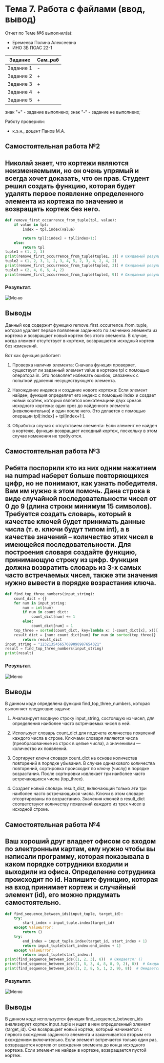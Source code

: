 # Тема 7. Работа с файлами (ввод, вывод) 
Отчет по Теме №6 выполнил(а):
- Еремеева Полина Алексеевна
- ИНО ЗБ ПОАС 22-1

| Задание | Сам_раб |
| ------ | ------ |
| Задание 1 |  - |
| Задание 2 | + |
| Задание 3 | + |
| Задание 4 | + |
| Задание 5 | + |

знак "+" - задание выполнено; знак "-" - задание не выполнено;

Работу проверили:
- к.э.н., доцент Панов М.А.


## Самостоятельная работа №2

## Николай знает, что кортежи являются неизменяемыми, но он очень упрямый и всегда хочет доказать, что он прав. Студент решил создать функцию, которая будет удалять первое появление определенного элемента из кортежа по значению и возвращать кортеж без него. 


```python
def remove_first_occurrence_from_tuple(tpl, value):
    if value in tpl:
        index = tpl.index(value)

        return tpl[:index] + tpl[index+1:]
    else:
        return tpl
tuple1 = (1, 2, 3)
print(remove_first_occurrence_from_tuple(tuple1, 1)) # Ожидаемый результат: (2, 3)
tuple2 = (1, 2, 3, 1, 2, 3, 4, 5, 2, 3, 4, 2, 4, 2)
print(remove_first_occurrence_from_tuple(tuple2, 3)) # Ожидаемый результат: (1, 2, 1, 2, 3, 4, 5, 2, 3, 4, 2, 4, 2)
tuple3 = (2, 4, 6, 6, 4, 2)
print(remove_first_occurrence_from_tuple(tuple3, 9)) # Ожидаемый результат: (2, 4, 6, 6, 4, 2)
```
### Результат.

![Меню](https://github.com/PolinaEr22/Lab/blob/Тема6/pic/2.png)

## Выводы
Данный код содержит функцию remove_first_occurrence_from_tuple, которая удаляет первое появление заданного по значению элемента из кортежа и возвращает новый кортеж без этого элемента. В случае, когда элемент отсутствует в кортеже, возвращается исходный кортеж без изменений.

Вот как функция работает:

1. Проверка наличия элемента: Сначала функция проверяет, существует ли заданный элемент value в кортеже tpl с помощью оператора in. Это позволяет избежать ошибок, связанных с попыткой удаления несуществующего элемента.

2. Нахождение индекса и создание нового кортежа: Если элемент найден, функция определяет его индекс с помощью index и создает новый кортеж, который является конкатенацией двух срезов исходного кортежа: один срез до найденного элемента (невключительно) и один после него. Это делается с помощью операции tpl[:index] + tpl[index+1:].

3. Обработка случая с отсутствием элемента: Если элемент не найден в кортеже, функция возвращает исходный кортеж, поскольку в этом случае изменения не требуются.

## Самостоятельная работа №3

## Ребята поспорили кто из них одним нажатием на numpad наберет больше повторяющихся цифр, но не понимают, как узнать победителя. Вам им нужно в этом помочь. Дана строка в виде случайной последовательности чисел от 0 до 9 (длина строки минимум 15 символов). Требуется создать словарь, который в качестве ключей будет принимать данные числа (т. е. ключи будут типом int), а в качестве значений – количество этих чисел в имеющейся последовательности. Для построения словаря создайте функцию, принимающую строку из цифр. Функция должна возвратить словарь из 3-х самых часто встречаемых чисел, также эти значения нужно вывести в порядке возрастания ключа.


```python
def find_top_three_numbers(input_string):
    count_dict = {}
    for num in input_string:
        num = int(num)  
        if num in count_dict:
            count_dict[num] += 1
        else:
            count_dict[num] = 1   
    top_three = sorted(count_dict, key=lambda x: (-count_dict[x], x))[:3]    
    result_dict = {num: count_dict[num] for num in sorted(top_three)}
        return result_dict
input_string = "123213545657689090987654321"
result = find_top_three_numbers(input_string)
print(result)
```
### Результат.

![Меню](https://github.com/PolinaEr22/Lab/blob/Тема6/pic/3.png)


## Выводы
В данном коде определена функция find_top_three_numbers, которая выполняет следующие задачи:

1. Анализирует входную строку input_string, состоящую из чисел, для определения наиболее часто встречаемых чисел в ней.

2. Использует словарь count_dict для подсчета количества появлений каждого числа в строке. Ключами словаря являются числа (преобразованные из строк в целые числа), а значениями — количество их появлений.

3. Сортирует ключи словаря count_dict на основе количества повторений в порядке убывания. В случае одинакового количества повторений, сортировка происходит по ключу (числу) в порядке возрастания. После сортировки извлекает три наиболее часто встречающихся числа (top_three).

4. Создает новый словарь result_dict, включающий только эти три наиболее часто встречающихся числа. Ключи в этом словаре отсортированы по возрастанию. Значения ключей в result_dict соответствуют количеству появлений каждого из трех чисел в исходной строке.

## Самостоятельная работа №4

## Ваш хороший друг владеет офисом со входом по электронным картам, ему нужно чтобы вы написали программу, которая показывала в каком порядке сотрудники входили и выходили из офиса. Определение сотрудника происходит по id. Напишите функцию, которая на вход принимает кортеж и случайный элемент (id), его можно придумать самостоятельно.

```python
def find_sequence_between_ids(input_tuple, target_id):
    try:
        start_index = input_tuple.index(target_id)
    except ValueError:
        return ()   
    try:
        end_index = input_tuple.index(target_id, start_index + 1)
        return input_tuple[start_index:end_index + 1]
    except ValueError:
        return input_tuple[start_index:]
print(find_sequence_between_ids((1, 2, 3), 8))  # Ожидается: ()
print(find_sequence_between_ids((1, 8, 3, 4, 8, 8, 9, 2), 8))  # Ожидается: (8, 3, 4, 8)
print(find_sequence_between_ids((1, 2, 8, 5, 1, 2, 9), 8))  # Ожидается: (8, 5, 1, 2, 9)

```
### Результат.

![Меню](https://github.com/PolinaEr22/Lab/blob/Тема6/pic/4.png)


## Выводы
В данном коде используется функция find_sequence_between_ids анализирует кортеж input_tuple и ищет в нем определенный элемент (target_id). Она возвращает новый кортеж, который начинается с первого вхождения заданного элемента и заканчивается вторым его вхождением включительно. Если элемент встречается только один раз, возвращается кортеж от вхождения элемента до конца исходного кортежа. Если элемент не найден в кортеже, возвращается пустой кортеж.
